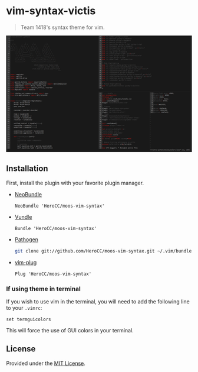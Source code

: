 # vim-syntax-victis
> Team 1418's syntax theme for vim.

![Screenshot](screenshot.png)

## Installation
First, install the plugin with your favorite plugin manager.

- [NeoBundle][neobundle]

    ```vim
    NeoBundle 'HeroCC/moos-vim-syntax'
    ```

- [Vundle][vundle]

    ```vim
    Bundle 'HeroCC/moos-vim-syntax'
    ```

- [Pathogen][pathogen]

    ```sh
    git clone git://github.com/HeroCC/moos-vim-syntax.git ~/.vim/bundle/moos-vim-syntax
    ```

- [vim-plug][vim-plug]

    ```vim
    Plug 'HeroCC/moos-vim-syntax'
    ```

### If using theme in terminal
If you wish to use vim in the terminal, you will need to add the following line to your `.vimrc`:
```
set termguicolors
```
This will force the use of GUI colors in your terminal.

## License

Provided under the [MIT License](LICENSE).

[neobundle]: https://github.com/Shougo/neobundle.vim
[vundle]: https://github.com/gmarik/vundle
[pathogen]: https://github.com/tpope/vim-pathogen
[vim-plug]: https://github.com/junegunn/vim-plug
